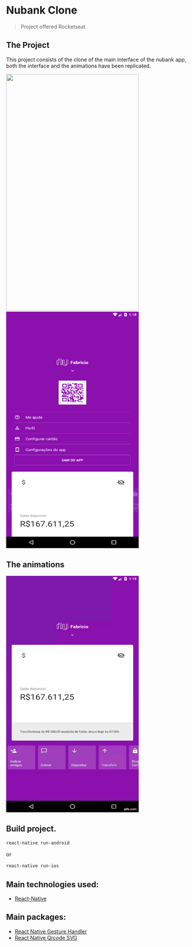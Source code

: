 #  Nubank Clone

> Project offered Rocketseat

## The Project
This project consists of the clone of the main interface of the nubank app, both the interface and the animations have been replicated.

<img src ="/img/nubank1" 
height ="640" width="360" >
<img src ="/img/nubank2.png" 
height ="640" width="360" >

## The animations

<img src ="/img/gif.gif" 
height ="640" width="360" >


## Build project.

```sh
react-native run-android
```
or 

```sh
react-native run-ios
```

## Main technologies used:

* [React-Native](http://www.reactnative.com/)

## Main packages:

* [React Native Gesture Handler](https://software-mansion.github.io/react-native-gesture-handler/docs/getting-started.html)
* [React Native Qrcode SVG](https://www.npmjs.com/package/react-native-qrcode-svg)